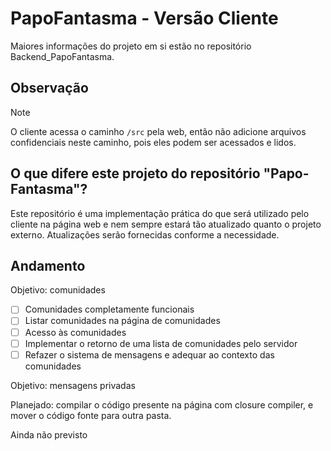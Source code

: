 # PapoFantasma - Versão Cliente

Maiores informações do projeto em si estão no repositório Backend_PapoFantasma.

## Observação

> [!NOTE]
O cliente acessa o caminho `/src` pela web, então não adicione arquivos confidenciais neste caminho, pois eles podem ser acessados e lidos.

## O que difere este projeto do repositório "Papo-Fantasma"?

Este repositório é uma implementação prática do que será utilizado pelo cliente na página web e nem sempre estará tão atualizado quanto o projeto externo. Atualizações serão fornecidas conforme a necessidade.

## Andamento

Objetivo: comunidades

- [ ] Comunidades completamente funcionais
- [ ] Listar comunidades na página de comunidades
- [ ] Acesso às comunidades
- [ ] Implementar o retorno de uma lista de comunidades pelo servidor
- [ ] Refazer o sistema de mensagens e adequar ao contexto das comunidades

Objetivo: mensagens privadas

Planejado: compilar o código presente na página com closure compiler, e mover o código fonte para outra pasta.

Ainda não previsto
